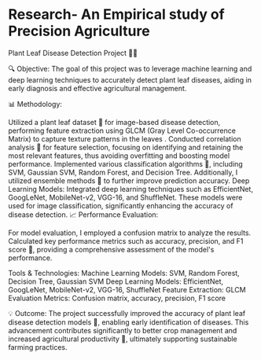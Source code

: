 # Research- An Empirical study of Precision Agriculture

Plant Leaf Disease Detection Project 🌿🌱

🔍 Objective:
The goal of this project was to leverage machine learning and deep learning techniques to accurately detect plant leaf diseases, aiding in early diagnosis and effective agricultural management.

📊 Methodology:

Utilized a plant leaf dataset 📂 for image-based disease detection, performing feature extraction using GLCM (Gray Level Co-occurrence Matrix) to capture texture patterns in the leaves .
Conducted correlation analysis 🔗 for feature selection, focusing on identifying and retaining the most relevant features, thus avoiding overfitting and boosting model performance.
Implemented various classification algorithms 🎯, including SVM, Gaussian SVM, Random Forest, and Decision Tree. Additionally, I utilized ensemble methods 🧠 to further improve prediction accuracy.
Deep Learning Models: Integrated deep learning techniques such as EfficientNet, GoogLeNet, MobileNet-v2, VGG-16, and ShuffleNet. These models were used for image classification, significantly enhancing the accuracy of disease detection.
📈 Performance Evaluation:

For model evaluation, I employed a confusion matrix to analyze the results.
Calculated key performance metrics such as accuracy, precision, and F1 score 🧮, providing a comprehensive assessment of the model's performance.

Tools & Technologies:
Machine Learning Models: SVM, Random Forest, Decision Tree, Gaussian SVM
Deep Learning Models: EfficientNet, GoogLeNet, MobileNet-v2, VGG-16, ShuffleNet
Feature Extraction: GLCM
Evaluation Metrics: Confusion matrix, accuracy, precision, F1 score

💡 Outcome:
The project successfully improved the accuracy of plant leaf disease detection models 🎯, enabling early identification of diseases. This advancement contributes significantly to better crop management and increased agricultural productivity 🌾, ultimately supporting sustainable farming practices.
